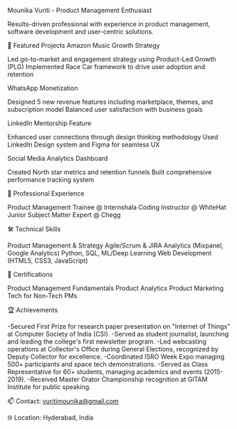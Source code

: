 Mounika Vuriti - Product Management Enthusiast


Results-driven professional with experience in product management, software development and user-centric solutions.



🎯 Featured Projects
Amazon Music Growth Strategy

Led go-to-market and engagement strategy using Product-Led Growth (PLG)
Implemented Race Car framework to drive user adoption and retention

WhatsApp Monetization

Designed 5 new revenue features including marketplace, themes, and subscription model
Balanced user satisfaction with business goals

LinkedIn Mentorship Feature

Enhanced user connections through design thinking methodology
Used LinkedIn Design system and Figma for seamless UX

Social Media Analytics Dashboard

Created North star metrics and retention funnels
Built comprehensive performance tracking system


💼 Professional Experience

Product Management Trainee @ Internshala
Coding Instructor @ WhiteHat Junior
Subject Matter Expert @ Chegg


🛠️ Technical Skills

Product Management & Strategy
Agile/Scrum & JIRA
Analytics (Mixpanel, Google Analytics)
Python, SQL, ML/Deep Learning
Web Development (HTML5, CSS3, JavaScript)


📜 Certifications

Product Management Fundamentals
Product Analytics
Product Marketing
Tech for Non-Tech PMs


🏆 Achievements

-Secured First Prize for research paper presentation on "Internet of Things" at Computer Society of India (CSI). 
-Served as student journalist, launching and leading the college's first newsletter program.
-Led webcasting operations at Collector's Office during General Elections, recognized by Deputy Collector for excellence.
-Coordinated ISRO Week Expo managing 500+ participants and space tech demonstrations.
-Served as Class Representative for 60+ students, managing academics and events (2015-2019).
-Received Master Orator Championship recognition at GITAM Institute for public speaking.


📫 Contact: vuritimounika@gmail.com

🌐 Location: Hyderabad, India 

